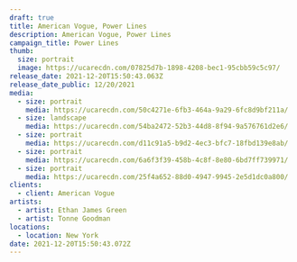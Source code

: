 ```yaml
---
draft: true
title: American Vogue, Power Lines
description: American Vogue, Power Lines
campaign_title: Power Lines
thumb:
  size: portrait
  image: https://ucarecdn.com/07825d7b-1898-4208-bec1-95cbb59c5c97/
release_date: 2021-12-20T15:50:43.063Z
release_date_public: 12/20/2021
media:
  - size: portrait
    media: https://ucarecdn.com/50c4271e-6fb3-464a-9a29-6fc8d9bf211a/
  - size: landscape
    media: https://ucarecdn.com/54ba2472-52b3-44d8-8f94-9a576761d2e6/
  - size: portrait
    media: https://ucarecdn.com/d11c91a5-b9d2-4ec3-bfc7-18fbd139e8ab/
  - size: portrait
    media: https://ucarecdn.com/6a6f3f39-458b-4c8f-8e80-6bd7ff739971/
  - size: portrait
    media: https://ucarecdn.com/25f4a652-88d0-4947-9945-2e5d1dc0a800/
clients:
  - client: American Vogue
artists:
  - artist: Ethan James Green
  - artist: Tonne Goodman
locations:
  - location: New York
date: 2021-12-20T15:50:43.072Z
---
```

